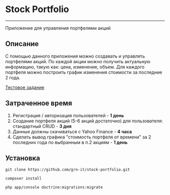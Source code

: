 # Stock Portfolio
---

Приложение для управления портфелями акций

Описание
-------
С помощью данного приложения можно создавать и управлять портфелями акций.
По каждой акции можно получить актуальную информацию, такую как: цена, изменение, объем.
Для каждого портфеля можно построить график изменения стоимости за последние 2 года.

[Тестовое задание](https://gist.github.com/smirik/4d6f323e8c2eba9054da)

Затраченное время
-----------------
1. Регистрация / авторизация пользователей - **1 день**
2. Создание портфеля акций (5-6 акций достаточно) для пользователя: стандартный CRUD - **3 дня**
3. Данные должны скачиваться с Yahoo Finance - **4 часа**
4. Сделать вывод графика "стоимость портфеля от времени" за 2 последних года по выбранным в п.2 акциям - **1 день**

Установка
---------
```
git clone https://github.com/grn-it/stock-portfolio.git
```

```
composer install
```

```
php app/console doctrine:migrations:migrate
```
